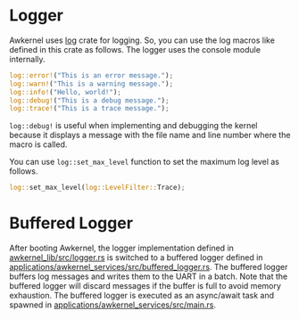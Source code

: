 # Logger

Awkernel uses [log](https://crates.io/crates/log) crate for logging.
So, you can use the log macros like defined in this crate as follows.
The logger uses the console module internally.

```rust
log::error!("This is an error message.");
log::warn!("This is a warning message.");
log::info!("Hello, world!");
log::debug!("This is a debug message.");
log::trace!("This is a trace message.");
```

`log::debug!` is useful when implementing and debugging the kernel
because it displays a message with the file name and line number where the macro is called.

You can use `log::set_max_level` function to set the maximum log level as follows.

```rust
log::set_max_level(log::LevelFilter::Trace);
```

# Buffered Logger

After booting Awkernel, the logger implementation defined in [awkernel_lib/src/logger.rs](https://github.com/tier4/awkernel/blob/main/awkernel_lib/src/logger.rs) is switched to a buffered logger defined in [applications/awkernel_services/src/buffered_logger.rs](https://github.com/tier4/awkernel/blob/main/applications/awkernel_services/src/buffered_logger.rs).
The buffered logger buffers log messages and writes them to the UART in a batch.
Note that the buffered logger will discard messages if the buffer is full to avoid memory exhaustion.
The buffered logger is executed as an async/await task and spawned in [applications/awkernel_services/src/main.rs](https://github.com/tier4/awkernel/blob/main/applications/awkernel_services/src/lib.rs).
